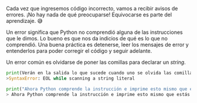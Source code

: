 Cada vez que ingresemos código incorrecto, vamos a recibir avisos de errores. ¡No hay nada de qué preocuparse! Equivocarse es parte del aprendizaje. :sweat_smile: <br>

Un error significa que Python no comprendió alguna de las instrucciones que le dimos. Lo bueno es que nos da indicios de qué es lo que no comprendió. Una buena práctica es detenerse, leer los mensajes de error y entenderlos para poder corregir el código y seguir adelante.

Un error común es olvidarse de poner las comillas para declarar un _string_.<br>

``` python
print(Verán en la salida lo que sucede cuando uno se olvida las comillas)
>SyntaxError: EOL while scanning a string literal
```

``` python
print("Ahora Python comprende la instrucción e imprime esto mismo que estás leyendo.")
> Ahora Python comprende la instrucción e imprime esto mismo que estás leyendo.
```